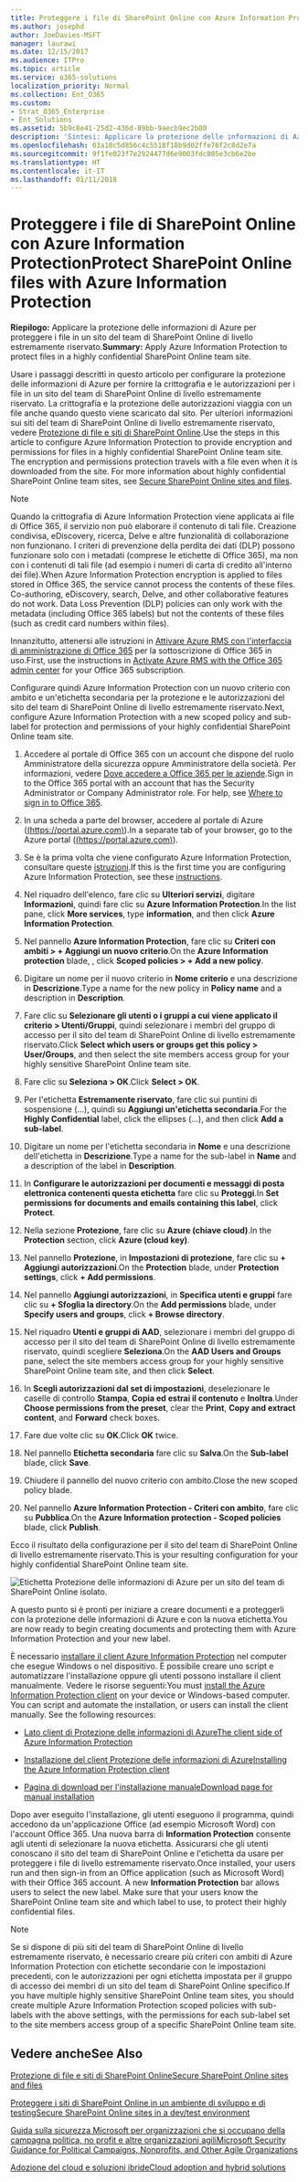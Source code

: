 ```yaml
---
title: Proteggere i file di SharePoint Online con Azure Information Protection
ms.author: josephd
author: JoeDavies-MSFT
manager: laurawi
ms.date: 12/15/2017
ms.audience: ITPro
ms.topic: article
ms.service: o365-solutions
localization_priority: Normal
ms.collection: Ent_O365
ms.custom:
- Strat_O365_Enterprise
- Ent_Solutions
ms.assetid: 5b9c8e41-25d2-436d-89bb-9aecb9ec2b80
description: 'Sintesi: Applicare la protezione delle informazioni di Azure per proteggere i file in un sito del team di SharePoint Online di livello estremamente riservato.'
ms.openlocfilehash: 03a10c5d856c4c5518f18b9d02ffe76f2c8d2e7a
ms.sourcegitcommit: 9f1fe023f7e2924477d6e9003fdc805e3cb6e2be
ms.translationtype: HT
ms.contentlocale: it-IT
ms.lasthandoff: 01/11/2018
---
```

# <a name="protect-sharepoint-online-files-with-azure-information-protection"></a><span data-ttu-id="12262-103">Proteggere i file di SharePoint Online con Azure Information Protection</span><span class="sxs-lookup"><span data-stu-id="12262-103">Protect SharePoint Online files with Azure Information Protection</span></span>

 <span data-ttu-id="12262-104">**Riepilogo:** Applicare la protezione delle informazioni di Azure per proteggere i file in un sito del team di SharePoint Online di livello estremamente riservato.</span><span class="sxs-lookup"><span data-stu-id="12262-104">**Summary:** Apply Azure Information Protection to protect files in a highly confidential SharePoint Online team site.</span></span>
  
<span data-ttu-id="12262-p101">Usare i passaggi descritti in questo articolo per configurare la protezione delle informazioni di Azure per fornire la crittografia e le autorizzazioni per i file in un sito del team di SharePoint Online di livello estremamente riservato. La crittografia e la protezione delle autorizzazioni viaggia con un file anche quando questo viene scaricato dal sito. Per ulteriori informazioni sui siti del team di SharePoint Online di livello estremamente riservato, vedere [Protezione di file e siti di SharePoint Online](secure-sharepoint-online-sites-and-files.md).</span><span class="sxs-lookup"><span data-stu-id="12262-p101">Use the steps in this article to configure Azure Information Protection to provide encryption and permissions for files in a highly confidential SharePoint Online team site. The encryption and permissions protection travels with a file even when it is downloaded from the site. For more information about highly confidential SharePoint Online team sites, see [Secure SharePoint Online sites and files](secure-sharepoint-online-sites-and-files.md).</span></span>
  
> [!NOTE]
> <span data-ttu-id="12262-p102">Quando la crittografia di Azure Information Protection viene applicata ai file di Office 365, il servizio non può elaborare il contenuto di tali file. Creazione condivisa, eDiscovery, ricerca, Delve e altre funzionalità di collaborazione non funzionano. I criteri di prevenzione della perdita dei dati (DLP) possono funzionare solo con i metadati (comprese le etichette di Office 365), ma non con i contenuti di tali file (ad esempio i numeri di carta di credito all'interno dei file).</span><span class="sxs-lookup"><span data-stu-id="12262-p102">When Azure Information Protection encryption is applied to files stored in Office 365, the service cannot process the contents of these files. Co-authoring, eDiscovery, search, Delve, and other collaborative features do not work. Data Loss Prevention (DLP) policies can only work with the metadata (including Office 365 labels) but not the contents of these files (such as credit card numbers within files).</span></span> 
  
<span data-ttu-id="12262-111">Innanzitutto, attenersi alle istruzioni in [Attivare Azure RMS con l'interfaccia di amministrazione di Office 365]((https://docs.microsoft.com/information-protection/deploy-use/activate-office365)) per la sottoscrizione di Office 365 in uso.</span><span class="sxs-lookup"><span data-stu-id="12262-111">First, use the instructions in [Activate Azure RMS with the Office 365 admin center]((https://docs.microsoft.com/information-protection/deploy-use/activate-office365)) for your Office 365 subscription.</span></span>
  
<span data-ttu-id="12262-112">Configurare quindi Azure Information Protection con un nuovo criterio con ambito e un'etichetta secondaria per la protezione e le autorizzazioni del sito del team di SharePoint Online di livello estremamente riservato.</span><span class="sxs-lookup"><span data-stu-id="12262-112">Next, configure Azure Information Protection with a new scoped policy and sub-label for protection and permissions of your highly confidential SharePoint Online team site.</span></span>
  
1. <span data-ttu-id="12262-p103">Accedere al portale di Office 365 con un account che dispone del ruolo Amministratore della sicurezza oppure Amministratore della società. Per informazioni, vedere [Dove accedere a Office 365 per le aziende]((https://support.office.com/Article/Where-to-sign-in-to-Office-365-e9eb7d51-5430-4929-91ab-6157c5a050b4)).</span><span class="sxs-lookup"><span data-stu-id="12262-p103">Sign in to the Office 365 portal with an account that has the Security Administrator or Company Administrator role. For help, see [Where to sign in to Office 365]((https://support.office.com/Article/Where-to-sign-in-to-Office-365-e9eb7d51-5430-4929-91ab-6157c5a050b4)).</span></span>
    
2. <span data-ttu-id="12262-115">In una scheda a parte del browser, accedere al portale di Azure ([(https://portal.azure.com)]((https://portal.azure.com))).</span><span class="sxs-lookup"><span data-stu-id="12262-115">In a separate tab of your browser, go to the Azure portal ([(https://portal.azure.com)]((https://portal.azure.com))).</span></span>
    
3. <span data-ttu-id="12262-116">Se è la prima volta che viene configurato Azure Information Protection, consultare queste [istruzioni](https://docs.microsoft.com/information-protection/deploy-use/configure-policy#to-access-the-azure-information-protection-blade-for-the-first-time).</span><span class="sxs-lookup"><span data-stu-id="12262-116">If this is the first time you are configuring Azure Information Protection, see these [instructions](https://docs.microsoft.com/information-protection/deploy-use/configure-policy#to-access-the-azure-information-protection-blade-for-the-first-time).</span></span>
    
4. <span data-ttu-id="12262-117">Nel riquadro dell'elenco, fare clic su **Ulteriori servizi**, digitare **Informazioni**, quindi fare clic su **Azure Information Protection**.</span><span class="sxs-lookup"><span data-stu-id="12262-117">In the list pane, click **More services**, type **information**, and then click **Azure Information Protection**.</span></span>
    
5. <span data-ttu-id="12262-118">Nel pannello **Azure Information Protection**, fare clic su **Criteri con ambiti > + Aggiungi un nuovo criterio**.</span><span class="sxs-lookup"><span data-stu-id="12262-118">On the **Azure Information protection** blade, , click **Scoped policies > + Add a new policy**.</span></span>
    
6. <span data-ttu-id="12262-119">Digitare un nome per il nuovo criterio in **Nome criterio** e una descrizione in **Descrizione**.</span><span class="sxs-lookup"><span data-stu-id="12262-119">Type a name for the new policy in **Policy name** and a description in **Description**.</span></span>
    
7. <span data-ttu-id="12262-120">Fare clic su **Selezionare gli utenti o i gruppi a cui viene applicato il criterio > Utenti/Gruppi**, quindi selezionare i membri del gruppo di accesso per il sito del team di SharePoint Online di livello estremamente riservato.</span><span class="sxs-lookup"><span data-stu-id="12262-120">Click **Select which users or groups get this policy > User/Groups**, and then select the site members access group for your highly sensitive SharePoint Online team site.</span></span> 
    
8. <span data-ttu-id="12262-121">Fare clic su **Seleziona > OK**.</span><span class="sxs-lookup"><span data-stu-id="12262-121">Click **Select > OK**.</span></span>
    
9. <span data-ttu-id="12262-122">Per l'etichetta **Estremamente riservato**, fare clic sui puntini di sospensione (…), quindi su **Aggiungi un'etichetta secondaria**.</span><span class="sxs-lookup"><span data-stu-id="12262-122">For the **Highly Confidential** label, click the ellipses (…), and then click **Add a sub-label**.</span></span>
    
10. <span data-ttu-id="12262-123">Digitare un nome per l'etichetta secondaria in **Nome** e una descrizione dell'etichetta in **Descrizione**.</span><span class="sxs-lookup"><span data-stu-id="12262-123">Type a name for the sub-label in **Name** and a description of the label in **Description**.</span></span>
    
11. <span data-ttu-id="12262-124">In **Configurare le autorizzazioni per documenti e messaggi di posta elettronica contenenti questa etichetta** fare clic su **Proteggi**.</span><span class="sxs-lookup"><span data-stu-id="12262-124">In **Set permissions for documents and emails containing this label**, click **Protect**.</span></span>
    
12. <span data-ttu-id="12262-125">Nella sezione **Protezione**, fare clic su **Azure (chiave cloud)**.</span><span class="sxs-lookup"><span data-stu-id="12262-125">In the **Protection** section, click **Azure (cloud key)**.</span></span>
    
13. <span data-ttu-id="12262-126">Nel pannello **Protezione**, in **Impostazioni di protezione**, fare clic su **+ Aggiungi autorizzazioni**.</span><span class="sxs-lookup"><span data-stu-id="12262-126">On the **Protection** blade, under **Protection settings**, click **+ Add permissions**.</span></span>
    
14. <span data-ttu-id="12262-127">Nel pannello **Aggiungi autorizzazioni**, in **Specifica utenti e gruppi** fare clic su **+ Sfoglia la directory**.</span><span class="sxs-lookup"><span data-stu-id="12262-127">On the **Add permissions** blade, under **Specify users and groups**, click **+ Browse directory**.</span></span>
    
15. <span data-ttu-id="12262-128">Nel riquadro **Utenti e gruppi di AAD**, selezionare i membri del gruppo di accesso per il sito del team di SharePoint Online di livello estremamente riservato, quindi scegliere **Seleziona**.</span><span class="sxs-lookup"><span data-stu-id="12262-128">On the **AAD Users and Groups** pane, select the site members access group for your highly sensitive SharePoint Online team site, and then click **Select**.</span></span>
    
16. <span data-ttu-id="12262-129">In **Scegli autorizzazioni dal set di impostazioni**, deselezionare le caselle di controllo **Stampa**, **Copia ed estrai il contenuto** e **Inoltra**.</span><span class="sxs-lookup"><span data-stu-id="12262-129">Under **Choose permissions from the preset**, clear the **Print**, **Copy and extract content**, and **Forward** check boxes.</span></span>
    
17. <span data-ttu-id="12262-130">Fare due volte clic su **OK**.</span><span class="sxs-lookup"><span data-stu-id="12262-130">Click **OK** twice.</span></span>
    
18. <span data-ttu-id="12262-131">Nel pannello **Etichetta secondaria** fare clic su **Salva**.</span><span class="sxs-lookup"><span data-stu-id="12262-131">On the **Sub-label** blade, click **Save**.</span></span>
    
19. <span data-ttu-id="12262-132">Chiudere il pannello del nuovo criterio con ambito.</span><span class="sxs-lookup"><span data-stu-id="12262-132">Close the new scoped policy blade.</span></span>
    
20. <span data-ttu-id="12262-133">Nel pannello **Azure Information Protection - Criteri con ambito**, fare clic su **Pubblica**.</span><span class="sxs-lookup"><span data-stu-id="12262-133">On the **Azure Information protection - Scoped policies** blade, click **Publish**.</span></span>
    
<span data-ttu-id="12262-134">Ecco il risultato della configurazione per il sito del team di SharePoint Online di livello estremamente riservato.</span><span class="sxs-lookup"><span data-stu-id="12262-134">This is your resulting configuration for your highly confidential SharePoint Online team site.</span></span>
  
![Etichetta Protezione delle informazioni di Azure per un sito del team di SharePoint Online isolato.](images/8cc92aa4-e7bc-4c2f-a4a4-3b034b21aebf.png)
  
<span data-ttu-id="12262-136">A questo punto si è pronti per iniziare a creare documenti e a proteggerli con la protezione delle informazioni di Azure e con la nuova etichetta.</span><span class="sxs-lookup"><span data-stu-id="12262-136">You are now ready to begin creating documents and protecting them with Azure Information Protection and your new label.</span></span>
  
<span data-ttu-id="12262-p104">È necessario [installare il client Azure Information Protection]((https://docs.microsoft.com/information-protection/rms-client/install-client-app)) nel computer che esegue Windows o nel dispositivo. È possibile creare uno script e automatizzare l'installazione oppure gli utenti possono installare il client manualmente. Vedere le risorse seguenti:</span><span class="sxs-lookup"><span data-stu-id="12262-p104">You must [install the Azure Information Protection client]((https://docs.microsoft.com/information-protection/rms-client/install-client-app)) on your device or Windows-based computer. You can script and automate the installation, or users can install the client manually. See the following resources:</span></span>
  
- <span data-ttu-id="12262-140">[Lato client di Protezione delle informazioni di Azure]((https://docs.microsoft.com/information-protection/rms-client/use-client))</span><span class="sxs-lookup"><span data-stu-id="12262-140">[The client side of Azure Information Protection]((https://docs.microsoft.com/information-protection/rms-client/use-client))</span></span>
    
- <span data-ttu-id="12262-141">[Installazione del client Protezione delle informazioni di Azure]((https://docs.microsoft.com/information-protection/rms-client/client-admin-guide))</span><span class="sxs-lookup"><span data-stu-id="12262-141">[Installing the Azure Information Protection client]((https://docs.microsoft.com/information-protection/rms-client/client-admin-guide))</span></span>
    
- [<span data-ttu-id="12262-142">Pagina di download per l'installazione manuale</span><span class="sxs-lookup"><span data-stu-id="12262-142">Download page for manual installation</span></span>](https://www.microsoft.com/download/details.aspx?id=53018)
    
<span data-ttu-id="12262-p105">Dopo aver eseguito l'installazione, gli utenti eseguono il programma, quindi accedono da un'applicazione Office (ad esempio Microsoft Word) con l'account Office 365. Una nuova barra di **Information Protection** consente agli utenti di selezionare la nuova etichetta. Assicurarsi che gli utenti conoscano il sito del team di SharePoint Online e l'etichetta da usare per proteggere i file di livello estremamente riservato.</span><span class="sxs-lookup"><span data-stu-id="12262-p105">Once installed, your users run and then sign-in from an Office application (such as Microsoft Word) with their Office 365 account. A new **Information Protection** bar allows users to select the new label. Make sure that your users know the SharePoint Online team site and which label to use, to protect their highly confidential files.</span></span>
  
> [!NOTE]
> <span data-ttu-id="12262-146">Se si dispone di più siti del team di SharePoint Online di livello estremamente riservato, è necessario creare più criteri con ambiti di Azure Information Protection con etichette secondarie con le impostazioni precedenti, con le autorizzazioni per ogni etichetta impostata per il gruppo di accesso dei membri di un sito del team di SharePoint Online specifico.</span><span class="sxs-lookup"><span data-stu-id="12262-146">If you have multiple highly sensitive SharePoint Online team sites, you should create multiple Azure Information Protection scoped policies with sub-labels with the above settings, with the permissions for each sub-label set to the site members access group of a specific SharePoint Online team site.</span></span> 
  
## <a name="see-also"></a><span data-ttu-id="12262-147">Vedere anche</span><span class="sxs-lookup"><span data-stu-id="12262-147">See Also</span></span>

[<span data-ttu-id="12262-148">Protezione di file e siti di SharePoint Online</span><span class="sxs-lookup"><span data-stu-id="12262-148">Secure SharePoint Online sites and files</span></span>](secure-sharepoint-online-sites-and-files.md)
  
[<span data-ttu-id="12262-149">Proteggere i siti di SharePoint Online in un ambiente di sviluppo e di testing</span><span class="sxs-lookup"><span data-stu-id="12262-149">Secure SharePoint Online sites in a dev/test environment</span></span>](secure-sharepoint-online-sites-in-a-dev-test-environment.md)
  
[<span data-ttu-id="12262-150">Guida sulla sicurezza Microsoft per organizzazioni che si occupano della campagna politica, no profit e altre organizzazioni agili</span><span class="sxs-lookup"><span data-stu-id="12262-150">Microsoft Security Guidance for Political Campaigns, Nonprofits, and Other Agile Organizations</span></span>](microsoft-security-guidance-for-political-campaigns-nonprofits-and-other-agile-o.md)
  
[<span data-ttu-id="12262-151">Adozione del cloud e soluzioni ibride</span><span class="sxs-lookup"><span data-stu-id="12262-151">Cloud adoption and hybrid solutions</span></span>](cloud-adoption-and-hybrid-solutions.md)




